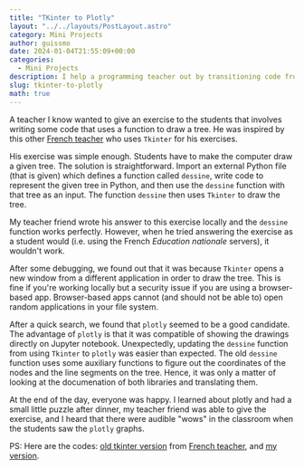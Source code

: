 ```yaml
---
title: "TKinter to Plotly"
layout: "../../layouts/PostLayout.astro"
category: Mini Projects
author: guissmo
date: 2024-01-04T21:55:09+00:00
categories:
  - Mini Projects
description: I help a programming teacher out by transitioning code from TKinter to Plotly.
slug: tkinter-to-plotly
math: true
---
```


A teacher I know wanted to give an exercise to the students that involves writing some code that uses a function to draw a tree. He was inspired by this other [French teacher](http://info.sytes.free.fr/) who uses `Tkinter` for his exercises.

His exercise was simple enough. Students have to make the computer draw a given tree. The solution is straightforward. Import an external Python file (that is given) which defines a function called `dessine`, write code to represent the given tree in Python, and then use the `dessine` function with that tree as an input. The function `dessine` then uses `Tkinter` to draw the tree.

My teacher friend wrote his answer to this exercise locally and the `dessine` function works perfectly. However, when he tried answering the exercise as a student would (i.e. using the French _Education nationale_ servers), it wouldn't work.

After some debugging, we found out that it was because `Tkinter` opens a new window from a different application in order to draw the tree. This is fine if you're working locally but a security issue if you are using a browser-based app. Browser-based apps cannot (and should not be able to) open random applications in your file system.

After a quick search, we found that `plotly` seemed to be a good candidate. The advantage of `plotly` is that it was compatible of showing the drawings directly on Jupyter notebook. Unexpectedly, updating the `dessine` function from using `Tkinter` to `plotly` was easier than expected. The old `dessine` function uses some auxiliary functions to figure out the coordinates of the nodes and the line segments on the tree. Hence, it was only a matter of looking at the documenation of both libraries and translating them.

At the end of the day, everyone was happy. I learned about plotly and had a small little puzzle after dinner, my teacher friend was able to give the exercise, and I heard that there were audible "wows" in the classroom when the students saw the `plotly` graphs.

PS: Here are the codes: [old tkinter version](/assets/tkinter-to-plotly/tkinter.py) from [French teacher](http://info.sytes.free.fr/), and [my version](/assets/tkinter-to-plotly/plotly.py).
